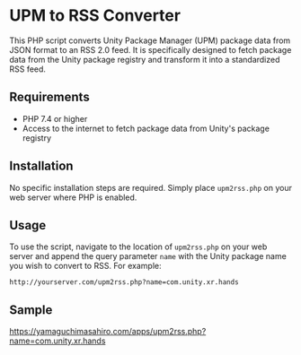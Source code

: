 # UPM to RSS Converter

This PHP script converts Unity Package Manager (UPM) package data from JSON format to an RSS 2.0 feed. It is specifically designed to fetch package data from the Unity package registry and transform it into a standardized RSS feed.

## Requirements

- PHP 7.4 or higher
- Access to the internet to fetch package data from Unity's package registry

## Installation

No specific installation steps are required. Simply place `upm2rss.php` on your web server where PHP is enabled.

## Usage

To use the script, navigate to the location of `upm2rss.php` on your web server and append the query parameter `name` with the Unity package name you wish to convert to RSS. For example:

`http://yourserver.com/upm2rss.php?name=com.unity.xr.hands`


## Sample
https://yamaguchimasahiro.com/apps/upm2rss.php?name=com.unity.xr.hands
